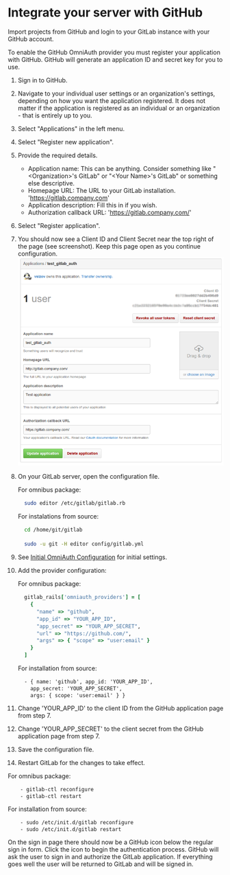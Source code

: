# Integrate your server with GitHub

Import projects from GitHub and login to your GitLab instance with your GitHub account.

To enable the GitHub OmniAuth provider you must register your application with GitHub. 
GitHub will generate an application ID and secret key for you to use.

1.  Sign in to GitHub.

1.  Navigate to your individual user settings or an organization's settings, depending on how you want the application registered. It does not matter if the application is registered as an individual or an organization - that is entirely up to you.

1.  Select "Applications" in the left menu.

1.  Select "Register new application".

1.  Provide the required details.
    - Application name: This can be anything. Consider something like "\<Organization\>'s GitLab" or "\<Your Name\>'s GitLab" or something else descriptive.
    - Homepage URL: The URL to your GitLab installation. 'https://gitlab.company.com'
    - Application description: Fill this in if you wish.
    - Authorization callback URL: 'https://gitlab.company.com/'
1.  Select "Register application".

1.  You should now see a Client ID and Client Secret near the top right of the page (see screenshot). 
    Keep this page open as you continue configuration.
    ![GitHub app](github_app.png)

1.  On your GitLab server, open the configuration file.

    For omnibus package:

    ```sh
      sudo editor /etc/gitlab/gitlab.rb
    ```

    For instalations from source:

    ```sh
      cd /home/git/gitlab

      sudo -u git -H editor config/gitlab.yml
    ```

1.  See [Initial OmniAuth Configuration](omniauth.md#initial-omniauth-configuration) for initial settings.

1.  Add the provider configuration:

    For omnibus package:

    ```ruby
      gitlab_rails['omniauth_providers'] = [
        {
          "name" => "github",
          "app_id" => "YOUR_APP_ID",
          "app_secret" => "YOUR_APP_SECRET",
          "url" => "https://github.com/",
          "args" => { "scope" => "user:email" }
        }
      ]
    ```

    For installation from source:

    ```
      - { name: 'github', app_id: 'YOUR_APP_ID',
        app_secret: 'YOUR_APP_SECRET',
        args: { scope: 'user:email' } }
    ```

1.  Change 'YOUR_APP_ID' to the client ID from the GitHub application page from step 7.

1.  Change 'YOUR_APP_SECRET' to the client secret from the GitHub application page  from step 7.

1.  Save the configuration file.

1.  Restart GitLab for the changes to take effect.

For omnibus package:

```
    - gitlab-ctl reconfigure
    - gitlab-ctl restart
```

For installation from source:

```
    - sudo /etc/init.d/gitlab reconfigure
    - sudo /etc/init.d/gitlab restart
```
On the sign in page there should now be a GitHub icon below the regular sign in form. 
Click the icon to begin the authentication process. GitHub will ask the user to sign in and authorize the GitLab application. 
If everything goes well the user will be returned to GitLab and will be signed in.
